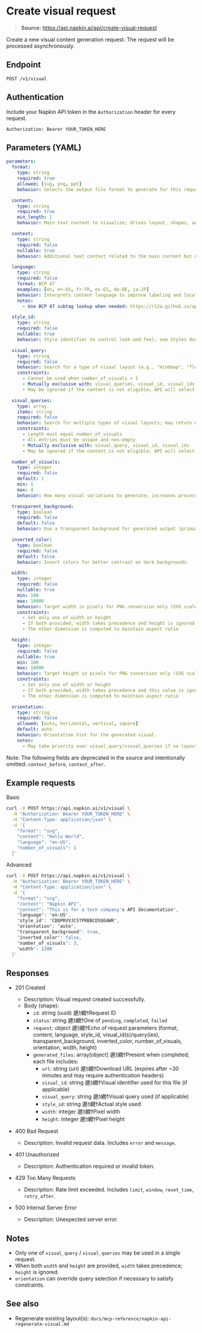 ﻿# Create visual request

> **Source:** https://api.napkin.ai/api/create-visual-request

Create a new visual content generation request. The request will be processed asynchronously.

## Endpoint

```
POST /v1/visual
```

## Authentication

Include your Napkin API token in the `Authorization` header for every request.

```
Authorization: Bearer YOUR_TOKEN_HERE
```

## Parameters (YAML)

```yaml
parameters:
  format:
    type: string
    required: true
    allowed: [svg, png, ppt]
    behavior: Selects the output file format to generate for this request.

  content:
    type: string
    required: true
    min_length: 1
    behavior: Main text content to visualize; drives layout, shapes, and labels.

  context:
    type: string
    required: false
    nullable: true
    behavior: Additional text context related to the main content but not rendered; improves generation while keeping visuals clean.

  language:
    type: string
    required: false
    format: BCP 47
    examples: [en, en-US, fr-FR, es-ES, de-DE, ja-JP]
    behavior: Interprets content language to improve labeling and locale-sensitive output.
    notes:
      - Use BCP 47 subtag lookup when needed: https://r12a.github.io/app-subtags/

  style_id:
    type: string
    required: false
    nullable: true
    behavior: Style identifier to control look-and-feel; see Styles docs for available IDs. If omitted, a style may be selected automatically.

  visual_query:
    type: string
    required: false
    behavior: Search for a type of visual layout (e.g., "mindmap", "flowchart", "timeline"); may return different layouts of that type.
    constraints:
      - Cannot be used when number_of_visuals > 1
      - Mutually exclusive with: visual_queries, visual_id, visual_ids
      - May be ignored if the content is not eligible; API will select the best-fitting layout.

  visual_queries:
    type: array
    items: string
    required: false
    behavior: Search for multiple types of visual layouts; may return different layouts of those types.
    constraints:
      - Length must equal number_of_visuals
      - All entries must be unique and non-empty
      - Mutually exclusive with: visual_query, visual_id, visual_ids
      - May be ignored if the content is not eligible; API will select the best-fitting layouts.

  number_of_visuals:
    type: integer
    required: false
    default: 1
    min: 1
    max: 4
    behavior: How many visual variations to generate; increases processing time and output count.

  transparent_background:
    type: boolean
    required: false
    default: false
    behavior: Use a transparent background for generated output (primarily impacts PNG).

  inverted_color:
    type: boolean
    required: false
    default: false
    behavior: Invert colors for better contrast on dark backgrounds.

  width:
    type: integer
    required: false
    nullable: true
    min: 100
    max: 10000
    behavior: Target width in pixels for PNG conversion only (SVG scales naturally).
    constraints:
      - Set only one of width or height
      - If both provided, width takes precedence and height is ignored
      - The other dimension is computed to maintain aspect ratio

  height:
    type: integer
    required: false
    nullable: true
    min: 100
    max: 10000
    behavior: Target height in pixels for PNG conversion only (SVG scales naturally).
    constraints:
      - Set only one of width or height
      - If both provided, width takes precedence and this value is ignored
      - The other dimension is computed to maintain aspect ratio

  orientation:
    type: string
    required: false
    allowed: [auto, horizontal, vertical, square]
    default: auto
    behavior: Orientation hint for the generated visual.
    notes:
      - May take priority over visual_query/visual_queries if no layouts satisfy both the query and the requested orientation.
```

Note: The following fields are deprecated in the source and intentionally omitted: `context_before`, `context_after`.

## Example requests

Basic

```bash
curl -X POST https://api.napkin.ai/v1/visual \
  -H "Authorization: Bearer YOUR_TOKEN_HERE" \
  -H "Content-Type: application/json" \
  -d '{
    "format": "svg",
    "content": "Hello World",
    "language": "en-US",
    "number_of_visuals": 1
  }'
```

Advanced

```bash
curl -X POST https://api.napkin.ai/v1/visual \
  -H "Authorization: Bearer YOUR_TOKEN_HERE" \
  -H "Content-Type: application/json" \
  -d '{
    "format": "svg",
    "content": "Napkin API",
    "context": "This is for a tech company's API documentation",
    "language": "en-US",
    "style_id": "CDQPRVVJCSTPRBBCD5Q6AWR",
    "orientation": "auto",
    "transparent_background": true,
    "inverted_color": false,
    "number_of_visuals": 3,
    "width": 1200
  }'
```

## Responses

- 201 Created
  - Description: Visual request created successfully.
  - Body (shape):
    - `id`: string (uuid) 遯ｶ繝ｻRequest ID
    - `status`: string 遯ｶ繝ｻOne of `pending`, `completed`, `failed`
    - `request`: object 遯ｶ繝ｻEcho of request parameters (format, content, language, style_id, visual_id(s)/query(ies), transparent_background, inverted_color, number_of_visuals, orientation, width, height)
    - `generated_files`: array[object] 遯ｶ繝ｻPresent when completed; each file includes:
      - `url`: string (uri) 遯ｶ繝ｻDownload URL (expires after ~30 minutes and may require authentication headers)
      - `visual_id`: string 遯ｶ繝ｻVisual identifier used for this file (if applicable)
      - `visual_query`: string 遯ｶ繝ｻVisual query used (if applicable)
      - `style_id`: string 遯ｶ繝ｻActual style used
      - `width`: integer 遯ｶ繝ｻPixel width
      - `height`: integer 遯ｶ繝ｻPixel height

- 400 Bad Request
  - Description: Invalid request data. Includes `error` and `message`.

- 401 Unauthorized
  - Description: Authentication required or invalid token.

- 429 Too Many Requests
  - Description: Rate limit exceeded. Includes `limit`, `window`, `reset_time`, `retry_after`.

- 500 Internal Server Error
  - Description: Unexpected server error.

## Notes

- Only one of `visual_query` / `visual_queries` may be used in a single request.
- When both `width` and `height` are provided, `width` takes precedence; `height` is ignored.
- `orientation` can override query selection if necessary to satisfy constraints.

## See also

- Regenerate existing layout(s): `docs/mcp-reference/napkin-api-regenerate-visual.md`
